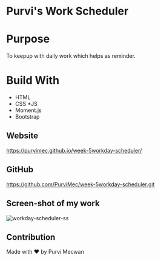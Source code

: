 # Purvi's Work Scheduler

# Purpose
To keepup with daily work which helps as reminder.

# Build With
* HTML
* CSS
*JS
* Moment.js
* Bootstrap

## Website
https://purvimec.github.io/week-5workday-scheduler/
## GitHub
https://github.com/PurviMec/week-5workday-scheduler.git

## Screen-shot of my work
![workday-scheduler-ss](https://user-images.githubusercontent.com/86253830/134818460-c05c4537-efa8-49a7-a608-d3d9414dd954.png)


## Contribution
Made with ❤️ by Purvi Mecwan
